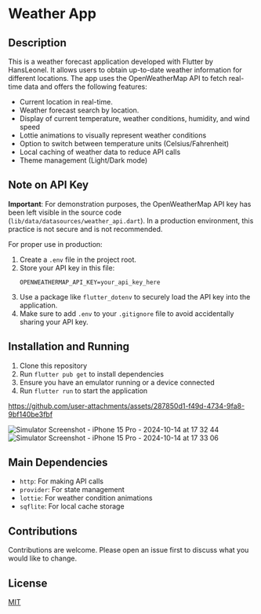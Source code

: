 # Weather App

## Description

This is a weather forecast application developed with Flutter by HansLeonel. It allows users to obtain up-to-date weather information for different locations. The app uses the OpenWeatherMap API to fetch real-time data and offers the following features:

- Current location in real-time.
- Weather forecast search by location.
- Display of current temperature, weather conditions, humidity, and wind speed
- Lottie animations to visually represent weather conditions
- Option to switch between temperature units (Celsius/Fahrenheit)
- Local caching of weather data to reduce API calls
- Theme management (Light/Dark mode)

## Note on API Key

**Important**: For demonstration purposes, the OpenWeatherMap API key has been left visible in the source code (`lib/data/datasources/weather_api.dart`). In a production environment, this practice is not secure and is not recommended.

For proper use in production:

1. Create a `.env` file in the project root.
2. Store your API key in this file:
   ```
   OPENWEATHERMAP_API_KEY=your_api_key_here
   ```
3. Use a package like `flutter_dotenv` to securely load the API key into the application.
4. Make sure to add `.env` to your `.gitignore` file to avoid accidentally sharing your API key.

## Installation and Running

1. Clone this repository
2. Run `flutter pub get` to install dependencies
3. Ensure you have an emulator running or a device connected
4. Run `flutter run` to start the application



https://github.com/user-attachments/assets/287850d1-f49d-4734-9fa8-9bf140be3fbf

![Simulator Screenshot - iPhone 15 Pro - 2024-10-14 at 17 32 44](https://github.com/user-attachments/assets/c3539122-1ff6-4c93-a8c0-365f4b5abbcc)
![Simulator Screenshot - iPhone 15 Pro - 2024-10-14 at 17 33 06](https://github.com/user-attachments/assets/91c438d7-9a73-4b3b-b822-fdcfdedb40dc)



## Main Dependencies

- `http`: For making API calls
- `provider`: For state management
- `lottie`: For weather condition animations
- `sqflite`: For local cache storage

  

## Contributions

Contributions are welcome. Please open an issue first to discuss what you would like to change.

## License

[MIT](https://choosealicense.com/licenses/mit/)
